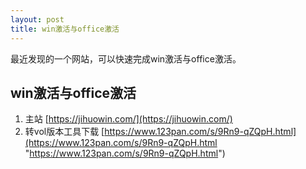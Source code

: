 ```yaml
---
layout: post
title: win激活与office激活
---
```


最近发现的一个网站，可以快速完成win激活与office激活。


## win激活与office激活
1. 主站 [https://jihuowin.com/](https://jihuowin.com/)
2. 转vol版本工具下载 [https://www.123pan.com/s/9Rn9-qZQpH.html](https://www.123pan.com/s/9Rn9-qZQpH.html "https://www.123pan.com/s/9Rn9-qZQpH.html")
